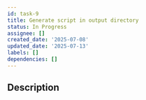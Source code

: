 ```yaml
---
id: task-9
title: Generate script in output directory
status: In Progress
assignee: []
created_date: '2025-07-08'
updated_date: '2025-07-13'
labels: []
dependencies: []
---
```


## Description
